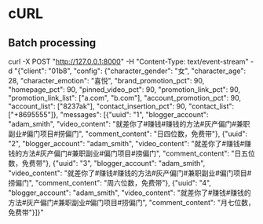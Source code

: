 # cURL

## Batch processing

curl -X POST "http://127.0.0.1:8000" -H "Content-Type: text/event-stream" -d "{\"client\": \"01b8\", \"config\": {\"character_gender\": \"女\", \"character_age\": 28, \"character_emotion\": \"喜悦\", \"brand_promotion_pct\": 90, \"homepage_pct\": 90, \"pinned_video_pct\": 90, \"promotion_link_pct\": 90, \"promotion_link_list\": [\"a.com\", \"b.com\"], \"account_promotion_pct\": 90, \"account_list\": [\"8237ak\"], \"contact_insertion_pct\": 90, \"contact_list\": [\"+8695555\"]}, \"messages\": [{\"uuid\": \"1\", \"blogger_account\": \"adam_smith\", \"video_content\": \"就差你了#赚钱#赚钱的方法#灰产偏门#兼职副业#偏门项目#捞偏门\", \"comment_content\": \"日四位数，免费带\"}, {\"uuid\": \"2\", \"blogger_account\": \"adam_smith\", \"video_content\": \"就差你了#赚钱#赚钱的方法#灰产偏门#兼职副业#偏门项目#捞偏门\", \"comment_content\": \"日五位数，免费带\"}, {\"uuid\": \"3\", \"blogger_account\": \"adam_smith\", \"video_content\": \"就差你了#赚钱#赚钱的方法#灰产偏门#兼职副业#偏门项目#捞偏门\", \"comment_content\": \"周六位数，免费带\"}, {\"uuid\": \"4\", \"blogger_account\": \"adam_smith\", \"video_content\": \"就差你了#赚钱#赚钱的方法#灰产偏门#兼职副业#偏门项目#捞偏门\", \"comment_content\": \"月七位数，免费带\"}]}"
